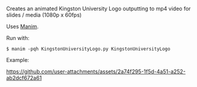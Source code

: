 Creates an animated Kingston University Logo outputting to mp4 video for slides / media (1080p x 60fps)

Uses [Manim](https://docs.manim.community/en/stable/installation.html).

Run with:

`$ manim -pqh KingstonUniversityLogo.py KingstonUniversityLogo`

Example:

https://github.com/user-attachments/assets/2a74f295-1f5d-4a51-a252-ab2dcf672a61
